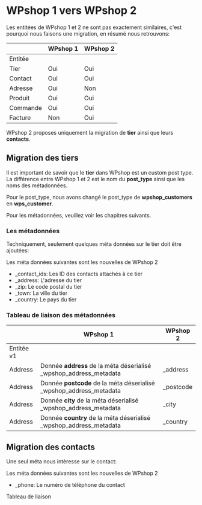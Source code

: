 # WPshop 1 vers WPshop 2

Les entitées de WPshop 1 et 2 ne sont pas exactement similaires, c'est pourquoi nous faisons une migration, en résumé nous retrouvons:

|          | WPshop 1 | WPshop 2 |
| -------- | -------- | -------- |
| Entitée  |          |          |
| Tier     | Oui      | Oui      |
| Contact  | Oui      | Oui      |
| Adresse  | Oui      | Non      |
| Produit  | Oui      | Oui      |
| Commande | Oui      | Oui      |
| Facture  | Non      | Oui      |

WPshop 2 proposes uniquement la migration de **tier** ainsi que leurs **contacts**.

## Migration des tiers

Il est important de savoir que le **tier** dans WPshop est un custom post type. La différence entre WPshop 1 et 2 est le nom du **post_type** ainsi que les noms des métadonnées.

Pour le post_type, nous avons changé le post_type de **wpshop_customers** en **wps_customer**.

Pour les métadonnées, veuillez voir les chapitres suivants.

### Les métadonnées

Techniquement, seulement quelques méta données sur le tier doit être ajoutées:

Les méta données suivantes sont les nouvelles de WPshop 2

* _contact_ids: Les ID des contacts attachés à ce tier
* _address: L'adresse du tier
* _zip: Le code postal du tier
* _town: La ville du tier
* _country: Le pays du tier

### Tableau de liaison des métadonnées

|            |  WPshop 1                                                            | WPshop 2   |
| ---------- | -------------------------------------------------------------------- | ---------- |
| Entitée v1 |                                                                      |            |
| Address    | Donnée **address** de la méta déserialisé \_wpshop_address_metadata  | \_address  |
| Address    | Donnée **postcode** de la méta déserialisé \_wpshop_address_metadata | \_postcode |
| Address    | Donnée **city** de la méta déserialisé \_wpshop_address_metadata     | \_city     |
| Address    | Donnée **country** de la méta déserialisé \_wpshop_address_metadata  | \_country  |



## Migration des contacts

Une seul méta nous intèresse sur le contact:

Les méta données suivantes sont les nouvelles de WPshop 2

* _phone: Le numéro de téléphone du contact

Tableau de liaison
